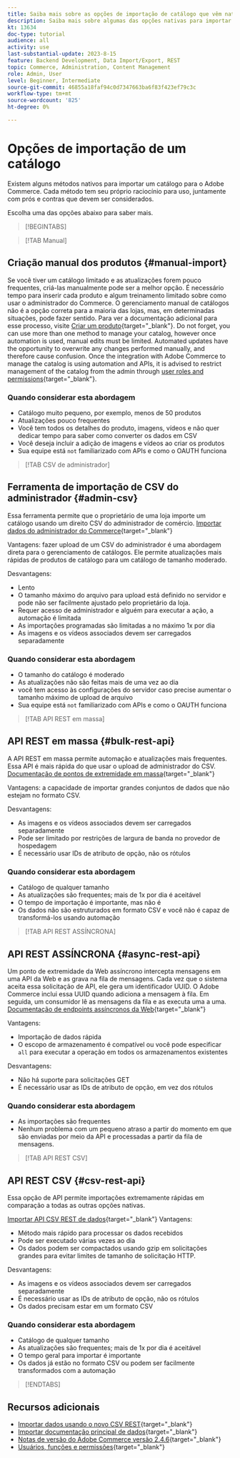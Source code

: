 ```yaml
---
title: Saiba mais sobre as opções de importação de catálogo que vêm nativas com o Adobe Commerce
description: Saiba mais sobre algumas das opções nativas para importar seu catálogo para a loja da Adobe Commerce.
kt: 13634
doc-type: tutorial
audience: all
activity: use
last-substantial-update: 2023-8-15
feature: Backend Development, Data Import/Export, REST
topic: Commerce, Administration, Content Management
role: Admin, User
level: Beginner, Intermediate
source-git-commit: 46855a18faf94c0d7347663ba6f83f423ef79c3c
workflow-type: tm+mt
source-wordcount: '825'
ht-degree: 0%

---
```


# Opções de importação de um catálogo

Existem alguns métodos nativos para importar um catálogo para o Adobe Commerce. Cada método tem seu próprio raciocínio para uso, juntamente com prós e contras que devem ser considerados.

Escolha uma das opções abaixo para saber mais.

>[!BEGINTABS]

>[!TAB Manual]

## Criação manual dos produtos {#manual-import}

Se você tiver um catálogo limitado e as atualizações forem pouco frequentes, criá-las manualmente pode ser a melhor opção. É necessário tempo para inserir cada produto e algum treinamento limitado sobre como usar o administrador do Commerce. O gerenciamento manual de catálogos não é a opção correta para a maioria das lojas, mas, em determinadas situações, pode fazer sentido. Para ver a documentação adicional para esse processo, visite [Criar um produto](https://experienceleague.adobe.com/docs/commerce-admin/catalog/products/product-create.html){target="_blank"}. Do not forget, you can use more than one method to manage your catalog, however once automation is used, manual edits must be limited. Automated updates have the opportunity to overwrite any changes performed manually, and therefore cause confusion. Once the integration with Adobe Commerce to manage the catalog is using automation and APIs, it is advised to restrict management of the catalog from the admin through [user roles and permissions](https://experienceleague.adobe.com/docs/commerce-admin/systems/user-accounts/permissions-user-roles.html){target="_blank"}.



### Quando considerar esta abordagem

- Catálogo muito pequeno, por exemplo, menos de 50 produtos
- Atualizações pouco frequentes
- Você tem todos os detalhes do produto, imagens, vídeos e não quer dedicar tempo para saber como converter os dados em CSV
- Você deseja incluir a adição de imagens e vídeos ao criar os produtos
- Sua equipe está `not` familiarizado com APIs e como o OAUTH funciona



>[!TAB CSV de administrador]

## Ferramenta de importação de CSV do administrador {#admin-csv}

Essa ferramenta permite que o proprietário de uma loja importe um catálogo usando um direito CSV do administrador de comércio.
[Importar dados do administrador do Commerce](https://experienceleague.adobe.com/docs/commerce-admin/systems/data-transfer/import/data-import.html){target="_blank"}

Vantagens: fazer upload de um CSV do administrador é uma abordagem direta para o gerenciamento de catálogos. Ele permite atualizações mais rápidas de produtos de catálogo para um catálogo de tamanho moderado.

Desvantagens:

- Lento
- O tamanho máximo do arquivo para upload está definido no servidor e pode não ser facilmente ajustado pelo proprietário da loja.
- Requer acesso de administrador e alguém para executar a ação, a automação é limitada
- As importações programadas são limitadas a no máximo 1x por dia
- As imagens e os vídeos associados devem ser carregados separadamente



### Quando considerar esta abordagem

- O tamanho do catálogo é moderado
- As atualizações não são feitas mais de uma vez ao dia
- você tem acesso às configurações do servidor caso precise aumentar o tamanho máximo de upload de arquivo
- Sua equipe está `not` familiarizado com APIs e como o OAUTH funciona



>[!TAB API REST em massa]

## API REST em massa {#bulk-rest-api}

A API REST em massa permite automação e atualizações mais frequentes. Essa API é mais rápida do que usar o upload de administrador do CSV.
[Documentação de pontos de extremidade em massa](https://developer.adobe.com/commerce/webapi/rest/use-rest/bulk-endpoints/){target="_blank"}

Vantagens: a capacidade de importar grandes conjuntos de dados que não estejam no formato CSV.

Desvantagens:

- As imagens e os vídeos associados devem ser carregados separadamente
- Pode ser limitado por restrições de largura de banda no provedor de hospedagem
- É necessário usar IDs de atributo de opção, não os rótulos



### Quando considerar esta abordagem

- Catálogo de qualquer tamanho
- As atualizações são frequentes; mais de 1x por dia é aceitável
- O tempo de importação é importante, mas não é
- Os dados não são estruturados em formato CSV e você não é capaz de transformá-los usando automação



>[!TAB API REST ASSÍNCRONA]

## API REST ASSÍNCRONA {#async-rest-api}

Um ponto de extremidade da Web assíncrono intercepta mensagens em uma API da Web e as grava na fila de mensagens. Cada vez que o sistema aceita essa solicitação de API, ele gera um identificador UUID. O Adobe Commerce inclui essa UUID quando adiciona a mensagem à fila. Em seguida, um consumidor lê as mensagens da fila e as executa uma a uma.
[Documentação de endpoints assíncronos da Web](https://developer.adobe.com/commerce/webapi/rest/use-rest/asynchronous-web-endpoints/){target="_blank"}

Vantagens:

- Importação de dados rápida
- O escopo de armazenamento é compatível ou você pode especificar `all` para executar a operação em todos os armazenamentos existentes

Desvantagens:

- Não há suporte para solicitações GET
- É necessário usar as IDs de atributo de opção, em vez dos rótulos


### Quando considerar esta abordagem

- As importações são frequentes
- Nenhum problema com um pequeno atraso a partir do momento em que são enviadas por meio da API e processadas a partir da fila de mensagens.



>[!TAB API REST CSV]

## API REST CSV {#csv-rest-api}

Essa opção de API permite importações extremamente rápidas em comparação a todas as outras opções nativas.

[Importar API CSV REST de dados](https://developer.adobe.com/commerce/webapi/rest/modules/import/){target="_blank"}
Vantagens:

- Método mais rápido para processar os dados recebidos
- Pode ser executado várias vezes ao dia
- Os dados podem ser compactados usando gzip em solicitações grandes para evitar limites de tamanho de solicitação HTTP.

Desvantagens:

- As imagens e os vídeos associados devem ser carregados separadamente
- É necessário usar as IDs de atributo de opção, não os rótulos
- Os dados precisam estar em um formato CSV

### Quando considerar esta abordagem

- Catálogo de qualquer tamanho
- As atualizações são frequentes; mais de 1x por dia é aceitável
- O tempo geral para importar é importante
- Os dados já estão no formato CSV ou podem ser facilmente transformados com a automação



>[!ENDTABS]

## Recursos adicionais

- [Importar dados usando o novo CSV REST](https://developer.adobe.com/commerce/webapi/rest/modules/import/){target="_blank"}
- [Importar documentação principal de dados](https://experienceleague.adobe.com/docs/commerce-admin/systems/data-transfer/import/data-import.html){target="_blank"}
- [Notas de versão do Adobe Commerce versão 2.4.6](https://experienceleague.adobe.com/docs/commerce-operations/release/notes/adobe-commerce/2-4-6.html){target="_blank"}
- [Usuários, funções e permissões](../site-management/users-roles-permissions.md){target="_blank"}
